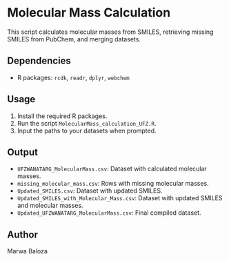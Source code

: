 # Molecular Mass Calculation

This script calculates molecular masses from SMILES, retrieving missing SMILES from PubChem, and merging datasets.

## Dependencies
- R packages: `rcdk`, `readr`, `dplyr`, `webchem`

## Usage
1. Install the required R packages.
2. Run the script `MolecularMass_calculation_UFZ.R`.
4. Input the paths to your datasets when prompted.

## Output
- `UFZWANATARG_MolecularMass.csv`: Dataset with calculated molecular masses.
- `missing_molecular_mass.csv`: Rows with missing molecular masses.
- `Updated_SMILES.csv`: Dataset with updated SMILES.
- `Updated_SMILES_with_Molecular_Mass.csv`: Dataset with updated SMILES and molecular masses.
- `Updated_UFZWANATARG_MolecularMass.csv`: Final compiled dataset.

## Author
Marwa Baloza
